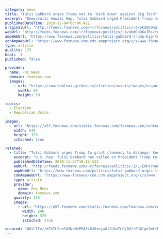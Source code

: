 ```yaml
---
category: news
title: "Tulsi Gabbard urges Trump not to 'back down' against Big Tech"
excerpt: "Democratic Hawaii Rep. Tulsi Gabbard urged President Trump to stand his ground in a legislative fight against Big Tech Wednesday night -- after the commander-in-chief threatened to veto a defense spending bill if it didn’t also repeal federal protections for social media companies from certain liabilities."
publishedDateTime: 2020-12-04T00:06:42Z
originalUrl: "http://feeds.foxnews.com/~r/foxnews/politics/~3/ekdGbOKa7Rs/tulsi-gabbard-trump-big-tech"
webUrl: "http://feeds.foxnews.com/~r/foxnews/politics/~3/ekdGbOKa7Rs/tulsi-gabbard-trump-big-tech"
ampWebUrl: "https://www.foxnews.com/politics/tulsi-gabbard-trump-big-tech.amp"
cdnAmpWebUrl: "https://www-foxnews-com.cdn.ampproject.org/c/s/www.foxnews.com/politics/tulsi-gabbard-trump-big-tech.amp"
type: article
quality: 175
heat: -1
published: false

provider:
  name: Fox News
  domain: foxnews.com
  images:
    - url: "https://smartableai.github.io/election/assets/images/organizations/foxnews.com-50x50.jpg"
      width: 50
      height: 50

topics:
  - Election
  - Republican Voice

images:
  - url: "https://a57.foxnews.com/static.foxnews.com/foxnews.com/content/uploads/2020/12/640/320/Gabbard-GETTY.jpg?ve=1&tl=1"
    width: 640
    height: 320
    isCached: true

related:
  - title: "Tulsi Gabbard urges Trump to grant clemency to Assange, Snowden"
    excerpt: "U.S. Rep. Tulsi Gabbard has called on President Trump to pardon National Security Agency (NSA) whistleblower Edward Snowden and WikiLeaks founder Julian Assange before the president leaves office on Jan. 20, according to a report."
    publishedDateTime: 2020-11-27T10:16:53Z
    webUrl: "http://feeds.foxnews.com/~r/foxnews/politics/~3/L-EdHt74eO0/tulsi-gabbard-urges-trump-to-grant-clemency-to-assange-snowden"
    ampWebUrl: "https://www.foxnews.com/politics/tulsi-gabbard-urges-trump-to-grant-clemency-to-assange-snowden.amp"
    cdnAmpWebUrl: "https://www-foxnews-com.cdn.ampproject.org/c/s/www.foxnews.com/politics/tulsi-gabbard-urges-trump-to-grant-clemency-to-assange-snowden.amp"
    type: article
    provider:
      name: Fox News
      domain: foxnews.com
    quality: 175
    images:
      - url: "https://a57.foxnews.com/static.foxnews.com/foxnews.com/content/uploads/2020/08/640/320/AP20221566698304.jpg?ve=1&tl=1"
        width: 640
        height: 320
        isCached: true

secured: "8OtLTYe//KZbTLSueSO3NbMePP43x6J0+njwGi2UhuTLGjD3flFG8fgn7mttMNt7LUIDc0TXwgJbmhm/SSHNMrbydO0387B3MV4NF3G8mHQnVAB5PMeQFyqoeVa02UcLjfmGfktc6Oc0qcDdhhT/HGJyxTFBvqn3HhrSXI0sOLjoW8BKPQDKuEBeQOTpo3Ufw6l9qVqR4fXIrLRntk3+fGYXlf381Ze2298VGzwiHwKZwMbh/DdnGcGbA25OUykoQUNToJXVTZSo6JktkoL6yeGZAhMXA4gh3Zdv4lNvO8X/nc8v0Sk1Jw7R+FXV6wWlh413rLxvhHUxV3H829juAIuMBn9RrLZSm3FldPKIeDc=;PzclTvzz9baJeVAxXghFgw=="
---
```


